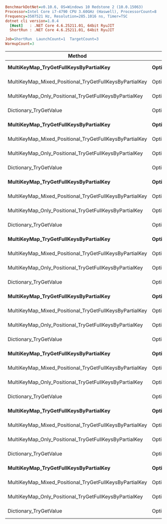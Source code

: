 ``` ini

BenchmarkDotNet=v0.10.6, OS=Windows 10 Redstone 2 (10.0.15063)
Processor=Intel Core i7-4790 CPU 3.60GHz (Haswell), ProcessorCount=8
Frequency=3507521 Hz, Resolution=285.1016 ns, Timer=TSC
dotnet cli version=1.0.4
  [Host]   : .NET Core 4.6.25211.01, 64bit RyuJIT
  ShortRun : .NET Core 4.6.25211.01, 64bit RyuJIT

Job=ShortRun  LaunchCount=1  TargetCount=3  
WarmupCount=3  

```
 |                                                  Method |                        Strategy | SubKeyEqualityByRef | KeyEqualityByRef |         Mean |         Error |      StdDev |   Scaled | ScaledSD |  Gen 0 | Allocated |
 |-------------------------------------------------------- |-------------------------------- |-------------------- |----------------- |-------------:|--------------:|------------:|---------:|---------:|-------:|----------:|
 |                  **MultiKeyMap_TryGetFullKeysByPartialKey** | **OptimizedForNonPositionalSearch** |               **False** |            **False** | **12,991.90 ns** |    **60.1971 ns** |   **3.4012 ns** |     **7.29** |     **0.01** | **1.4038** |    **5936 B** |
 | MultiKeyMap_Mixed_Positional_TryGetFullKeysByPartialKey | OptimizedForNonPositionalSearch |               False |            False | 19,068.67 ns |    37.6318 ns |   2.1263 ns |    10.70 |     0.02 | 1.8005 |    7584 B |
 |  MultiKeyMap_Only_Positional_TryGetFullKeysByPartialKey | OptimizedForNonPositionalSearch |               False |            False | 24,959.27 ns |   626.7465 ns |  35.4123 ns |    14.00 |     0.03 | 2.2583 |    9560 B |
 |                                  Dictionary_TryGetValue | OptimizedForNonPositionalSearch |               False |            False |  1,782.24 ns |    57.5929 ns |   3.2541 ns |     1.00 |     0.00 | 0.1984 |     840 B |
 |                  **MultiKeyMap_TryGetFullKeysByPartialKey** | **OptimizedForNonPositionalSearch** |               **False** |             **True** |  **2,449.03 ns** |    **47.7891 ns** |   **2.7002 ns** |   **123.98** |     **0.97** | **0.2098** |     **896 B** |
 | MultiKeyMap_Mixed_Positional_TryGetFullKeysByPartialKey | OptimizedForNonPositionalSearch |               False |             True |  5,613.85 ns |   206.7769 ns |  11.6833 ns |   284.20 |     2.26 | 0.4044 |    1704 B |
 |  MultiKeyMap_Only_Positional_TryGetFullKeysByPartialKey | OptimizedForNonPositionalSearch |               False |             True |  9,149.74 ns |   457.9730 ns |  25.8763 ns |   463.20 |     3.76 | 0.5951 |    2560 B |
 |                                  Dictionary_TryGetValue | OptimizedForNonPositionalSearch |               False |             True |     19.75 ns |     3.3517 ns |   0.1894 ns |     1.00 |     0.00 |      - |       0 B |
 |                  **MultiKeyMap_TryGetFullKeysByPartialKey** | **OptimizedForNonPositionalSearch** |                **True** |            **False** |     **55.19 ns** |     **0.4109 ns** |   **0.0232 ns** |     **0.03** |     **0.00** | **0.0190** |      **80 B** |
 | MultiKeyMap_Mixed_Positional_TryGetFullKeysByPartialKey | OptimizedForNonPositionalSearch |                True |            False |     83.01 ns |     2.8986 ns |   0.1638 ns |     0.05 |     0.00 | 0.0285 |     120 B |
 |  MultiKeyMap_Only_Positional_TryGetFullKeysByPartialKey | OptimizedForNonPositionalSearch |                True |            False |     83.05 ns |     1.9979 ns |   0.1129 ns |     0.05 |     0.00 | 0.0285 |     120 B |
 |                                  Dictionary_TryGetValue | OptimizedForNonPositionalSearch |                True |            False |  1,774.27 ns |   140.4698 ns |   7.9368 ns |     1.00 |     0.00 | 0.1984 |     840 B |
 |                  **MultiKeyMap_TryGetFullKeysByPartialKey** | **OptimizedForNonPositionalSearch** |                **True** |             **True** |     **55.06 ns** |     **0.8427 ns** |   **0.0476 ns** |     **2.51** |     **0.00** | **0.0190** |      **80 B** |
 | MultiKeyMap_Mixed_Positional_TryGetFullKeysByPartialKey | OptimizedForNonPositionalSearch |                True |             True |     84.20 ns |     4.6300 ns |   0.2616 ns |     3.84 |     0.01 | 0.0285 |     120 B |
 |  MultiKeyMap_Only_Positional_TryGetFullKeysByPartialKey | OptimizedForNonPositionalSearch |                True |             True |     83.60 ns |     2.7499 ns |   0.1554 ns |     3.82 |     0.01 | 0.0285 |     120 B |
 |                                  Dictionary_TryGetValue | OptimizedForNonPositionalSearch |                True |             True |     21.90 ns |     0.3608 ns |   0.0204 ns |     1.00 |     0.00 |      - |       0 B |
 |                  **MultiKeyMap_TryGetFullKeysByPartialKey** |    **OptimizedForPositionalSearch** |               **False** |            **False** | **64,452.52 ns** | **2,392.9369 ns** | **135.2054 ns** |    **36.82** |     **0.15** | **6.7749** |   **28480 B** |
 | MultiKeyMap_Mixed_Positional_TryGetFullKeysByPartialKey |    OptimizedForPositionalSearch |               False |            False | 38,758.68 ns |   372.8069 ns |  21.0643 ns |    22.14 |     0.08 | 4.1504 |   17648 B |
 |  MultiKeyMap_Only_Positional_TryGetFullKeysByPartialKey |    OptimizedForPositionalSearch |               False |            False | 13,689.25 ns |   629.6116 ns |  35.5742 ns |     7.82 |     0.03 | 1.6022 |    6728 B |
 |                                  Dictionary_TryGetValue |    OptimizedForPositionalSearch |               False |            False |  1,750.51 ns |   137.6973 ns |   7.7802 ns |     1.00 |     0.00 | 0.1984 |     840 B |
 |                  **MultiKeyMap_TryGetFullKeysByPartialKey** |    **OptimizedForPositionalSearch** |               **False** |             **True** | **21,431.38 ns** |   **558.0963 ns** |  **31.5335 ns** | **1,111.99** |     **1.42** | **3.6011** |   **15224 B** |
 | MultiKeyMap_Mixed_Positional_TryGetFullKeysByPartialKey |    OptimizedForPositionalSearch |               False |             True | 11,041.89 ns |   721.6856 ns |  40.7766 ns |   572.92 |     1.75 | 2.1515 |    9088 B |
 |  MultiKeyMap_Only_Positional_TryGetFullKeysByPartialKey |    OptimizedForPositionalSearch |               False |             True |  3,022.23 ns |    69.9563 ns |   3.9527 ns |   156.81 |     0.18 | 0.4005 |    1688 B |
 |                                  Dictionary_TryGetValue |    OptimizedForPositionalSearch |               False |             True |     19.27 ns |     0.1833 ns |   0.0104 ns |     1.00 |     0.00 |      - |       0 B |
 |                  **MultiKeyMap_TryGetFullKeysByPartialKey** |    **OptimizedForPositionalSearch** |                **True** |            **False** |    **121.62 ns** |     **2.3881 ns** |   **0.1349 ns** |     **0.07** |     **0.00** | **0.0379** |     **160 B** |
 | MultiKeyMap_Mixed_Positional_TryGetFullKeysByPartialKey |    OptimizedForPositionalSearch |                True |            False |    103.48 ns |     0.3113 ns |   0.0176 ns |     0.06 |     0.00 | 0.0380 |     160 B |
 |  MultiKeyMap_Only_Positional_TryGetFullKeysByPartialKey |    OptimizedForPositionalSearch |                True |            False |    156.92 ns |     5.0353 ns |   0.2845 ns |     0.09 |     0.00 | 0.0608 |     256 B |
 |                                  Dictionary_TryGetValue |    OptimizedForPositionalSearch |                True |            False |  1,750.49 ns |    49.2603 ns |   2.7833 ns |     1.00 |     0.00 | 0.1984 |     840 B |
 |                  **MultiKeyMap_TryGetFullKeysByPartialKey** |    **OptimizedForPositionalSearch** |                **True** |             **True** |    **125.01 ns** |     **3.3781 ns** |   **0.1909 ns** |     **5.95** |     **0.01** | **0.0379** |     **160 B** |
 | MultiKeyMap_Mixed_Positional_TryGetFullKeysByPartialKey |    OptimizedForPositionalSearch |                True |             True |    102.45 ns |     0.8109 ns |   0.0458 ns |     4.87 |     0.00 | 0.0380 |     160 B |
 |  MultiKeyMap_Only_Positional_TryGetFullKeysByPartialKey |    OptimizedForPositionalSearch |                True |             True |    161.03 ns |     0.8049 ns |   0.0455 ns |     7.66 |     0.01 | 0.0608 |     256 B |
 |                                  Dictionary_TryGetValue |    OptimizedForPositionalSearch |                True |             True |     21.02 ns |     0.3931 ns |   0.0222 ns |     1.00 |     0.00 |      - |       0 B |
